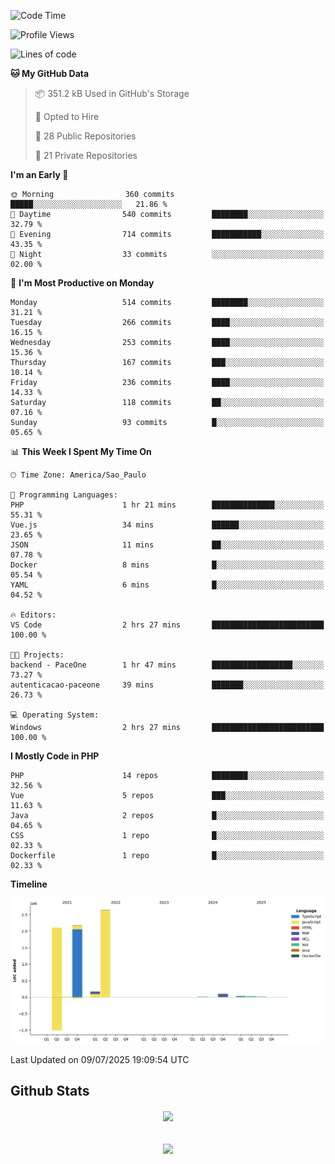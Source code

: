  
<!--START_SECTION:waka-->
![Code Time](http://img.shields.io/badge/Code%20Time-1%2C896%20hrs%2045%20mins-blue)

![Profile Views](http://img.shields.io/badge/Profile%20Views-0-blue)

![Lines of code](https://img.shields.io/badge/From%20Hello%20World%20I%27ve%20Written-7.2%20million%20lines%20of%20code-blue)

**🐱 My GitHub Data** 

> 📦 351.2 kB Used in GitHub's Storage 
 > 
> 💼 Opted to Hire
 > 
> 📜 28 Public Repositories 
 > 
> 🔑 21 Private Repositories 
 > 
**I'm an Early 🐤** 

```text
🌞 Morning                360 commits         █████░░░░░░░░░░░░░░░░░░░░   21.86 % 
🌆 Daytime                540 commits         ████████░░░░░░░░░░░░░░░░░   32.79 % 
🌃 Evening                714 commits         ███████████░░░░░░░░░░░░░░   43.35 % 
🌙 Night                  33 commits          ░░░░░░░░░░░░░░░░░░░░░░░░░   02.00 % 
```
📅 **I'm Most Productive on Monday** 

```text
Monday                   514 commits         ████████░░░░░░░░░░░░░░░░░   31.21 % 
Tuesday                  266 commits         ████░░░░░░░░░░░░░░░░░░░░░   16.15 % 
Wednesday                253 commits         ████░░░░░░░░░░░░░░░░░░░░░   15.36 % 
Thursday                 167 commits         ███░░░░░░░░░░░░░░░░░░░░░░   10.14 % 
Friday                   236 commits         ████░░░░░░░░░░░░░░░░░░░░░   14.33 % 
Saturday                 118 commits         ██░░░░░░░░░░░░░░░░░░░░░░░   07.16 % 
Sunday                   93 commits          █░░░░░░░░░░░░░░░░░░░░░░░░   05.65 % 
```


📊 **This Week I Spent My Time On** 

```text
🕑︎ Time Zone: America/Sao_Paulo

💬 Programming Languages: 
PHP                      1 hr 21 mins        ██████████████░░░░░░░░░░░   55.31 % 
Vue.js                   34 mins             ██████░░░░░░░░░░░░░░░░░░░   23.65 % 
JSON                     11 mins             ██░░░░░░░░░░░░░░░░░░░░░░░   07.78 % 
Docker                   8 mins              █░░░░░░░░░░░░░░░░░░░░░░░░   05.54 % 
YAML                     6 mins              █░░░░░░░░░░░░░░░░░░░░░░░░   04.52 % 

🔥 Editors: 
VS Code                  2 hrs 27 mins       █████████████████████████   100.00 % 

🐱‍💻 Projects: 
backend - PaceOne        1 hr 47 mins        ██████████████████░░░░░░░   73.27 % 
autenticacao-paceone     39 mins             ███████░░░░░░░░░░░░░░░░░░   26.73 % 

💻 Operating System: 
Windows                  2 hrs 27 mins       █████████████████████████   100.00 % 
```

**I Mostly Code in PHP** 

```text
PHP                      14 repos            ████████░░░░░░░░░░░░░░░░░   32.56 % 
Vue                      5 repos             ███░░░░░░░░░░░░░░░░░░░░░░   11.63 % 
Java                     2 repos             █░░░░░░░░░░░░░░░░░░░░░░░░   04.65 % 
CSS                      1 repo              █░░░░░░░░░░░░░░░░░░░░░░░░   02.33 % 
Dockerfile               1 repo              █░░░░░░░░░░░░░░░░░░░░░░░░   02.33 % 
```



**Timeline**

![Lines of Code chart](https://raw.githubusercontent.com/MaueDev/MaueDev/main/assets/bar_graph.png)


 Last Updated on 09/07/2025 19:09:54 UTC
<!--END_SECTION:waka-->

## Github Stats  
<div align="center"><img src="https://github-readme-stats.vercel.app/api/top-langs/?username=MaueDev&hide_border=true&layout=compact" align="center" /></div>  

<br/>  

<br/>  

<div align="center">
<img src="https://komarev.com/ghpvc/?username=MaueDev&&style=flat-square" align="center" />
</div>  
  
